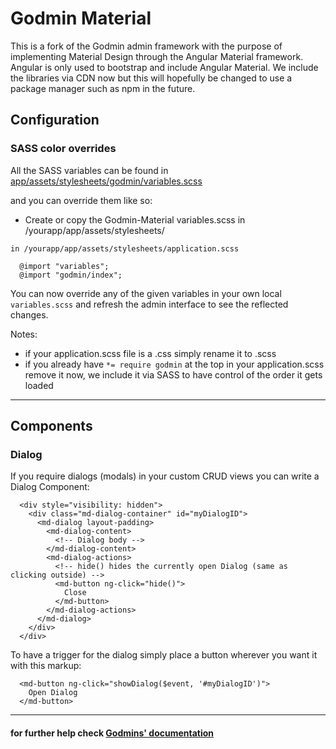 # Godmin Material

This is a fork of the Godmin admin framework with the purpose of implementing Material Design through the Angular Material framework. Angular is only used to bootstrap and include Angular Material. We include the libraries via CDN now but this will hopefully be changed to use a package manager such as npm in the future.

## Configuration

### SASS color overrides

All the SASS variables can be found in [app/assets/stylesheets/godmin/variables.scss](https://github.com/inserve/godmin-material/tree/master/app/assets/stylesheets/godmin/variables.scss)

and you can override them like so:

- Create or copy the Godmin-Material variables.scss in /yourapp/app/assets/stylesheets/

`in /yourapp/app/assets/stylesheets/application.scss`

```
  @import "variables";
  @import "godmin/index";
```

You can now override any of the given variables in your own local `variables.scss` and refresh the admin interface to see the reflected changes.

Notes:
- if your application.scss file is a .css simply rename it to .scss
- if you already have `*= require godmin` at the top in your application.scss remove it now, we include it via SASS to have control of the order it gets loaded

---

## Components

### Dialog

If you require dialogs (modals) in your custom CRUD views you can write a Dialog Component:

```
  <div style="visibility: hidden">
    <div class="md-dialog-container" id="myDialogID">
      <md-dialog layout-padding>
        <md-dialog-content>
          <!-- Dialog body -->
        </md-dialog-content>
        <md-dialog-actions>
          <!-- hide() hides the currently open Dialog (same as clicking outside) -->
          <md-button ng-click="hide()">
            Close
          </md-button>
        </md-dialog-actions>
      </md-dialog>
    </div>
  </div>
```

To have a trigger for the dialog simply place a button wherever you want it with this markup:

```
  <md-button ng-click="showDialog($event, '#myDialogID')">
    Open Dialog
  </md-button>
```

---


#### for further help check [Godmins' documentation](https://github.com/varvet/godmin)